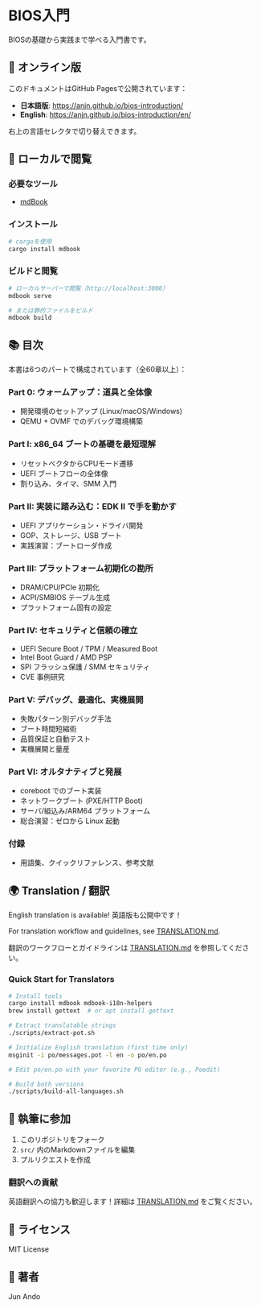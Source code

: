 # BIOS入門

BIOSの基礎から実践まで学べる入門書です。

## 📖 オンライン版

このドキュメントはGitHub Pagesで公開されています：
- **日本語版**: https://anjn.github.io/bios-introduction/
- **English**: https://anjn.github.io/bios-introduction/en/

右上の言語セレクタで切り替えできます。

## 🚀 ローカルで閲覧

### 必要なツール

- [mdBook](https://github.com/rust-lang/mdBook)

### インストール

```bash
# cargoを使用
cargo install mdbook
```

### ビルドと閲覧

```bash
# ローカルサーバーで閲覧（http://localhost:3000）
mdbook serve

# または静的ファイルをビルド
mdbook build
```

## 📚 目次

本書は6つのパートで構成されています（全60章以上）：

### Part 0: ウォームアップ：道具と全体像
- 開発環境のセットアップ (Linux/macOS/Windows)
- QEMU + OVMF でのデバッグ環境構築

### Part I: x86_64 ブートの基礎を最短理解
- リセットベクタからCPUモード遷移
- UEFI ブートフローの全体像
- 割り込み、タイマ、SMM 入門

### Part II: 実装に踏み込む：EDK II で手を動かす
- UEFI アプリケーション・ドライバ開発
- GOP、ストレージ、USB ブート
- 実践演習：ブートローダ作成

### Part III: プラットフォーム初期化の勘所
- DRAM/CPU/PCIe 初期化
- ACPI/SMBIOS テーブル生成
- プラットフォーム固有の設定

### Part IV: セキュリティと信頼の確立
- UEFI Secure Boot / TPM / Measured Boot
- Intel Boot Guard / AMD PSP
- SPI フラッシュ保護 / SMM セキュリティ
- CVE 事例研究

### Part V: デバッグ、最適化、実機展開
- 失敗パターン別デバッグ手法
- ブート時間短縮術
- 品質保証と自動テスト
- 実機展開と量産

### Part VI: オルタナティブと発展
- coreboot でのブート実装
- ネットワークブート (PXE/HTTP Boot)
- サーバ/組込み/ARM64 プラットフォーム
- 総合演習：ゼロから Linux 起動

### 付録
- 用語集、クイックリファレンス、参考文献

## 🌍 Translation / 翻訳

English translation is available! 英語版も公開中です！

For translation workflow and guidelines, see [TRANSLATION.md](TRANSLATION.md).

翻訳のワークフローとガイドラインは [TRANSLATION.md](TRANSLATION.md) を参照してください。

### Quick Start for Translators

```bash
# Install tools
cargo install mdbook mdbook-i18n-helpers
brew install gettext  # or apt install gettext

# Extract translatable strings
./scripts/extract-pot.sh

# Initialize English translation (first time only)
msginit -i po/messages.pot -l en -o po/en.po

# Edit po/en.po with your favorite PO editor (e.g., Poedit)

# Build both versions
./scripts/build-all-languages.sh
```

## 📝 執筆に参加

1. このリポジトリをフォーク
2. `src/` 内のMarkdownファイルを編集
3. プルリクエストを作成

### 翻訳への貢献

英語翻訳への協力も歓迎します！詳細は [TRANSLATION.md](TRANSLATION.md) をご覧ください。

## 📄 ライセンス

MIT License

## 👤 著者

Jun Ando
